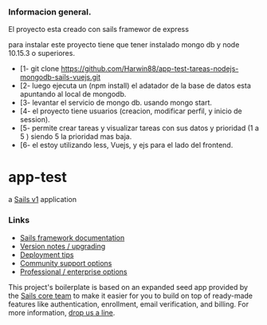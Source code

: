 ### Informacion general.

El proyecto esta creado con sails framewor de express 

para instalar este proyecto tiene que tener instalado  mongo db y node 10.15.3 o superiores.

+ [1- git clone https://github.com/Harwin88/app-test-tareas-nodejs-mongodb-sails-vuejs.git
+ [2- luego ejecuta un (npm install) el adatador de la  base de datos  esta apuntando al local de mongodb.
+ [3- levantar el servicio de mongo db. usando   mongo start.
+ [4- el proyecto tiene usuarios (creacion, modificar perfil, y inicio de session).
+ [5- permite crear tareas y visualizar tareas con sus datos y prioridad (1 a 5 ) siendo 5 la prioridad mas baja.
+ [6- el estoy utilizando less, Vuejs, y ejs para el lado del frontend.


# app-test

a [Sails v1](https://sailsjs.com) application


### Links

+ [Sails framework documentation](https://sailsjs.com/get-started)
+ [Version notes / upgrading](https://sailsjs.com/documentation/upgrading)
+ [Deployment tips](https://sailsjs.com/documentation/concepts/deployment)
+ [Community support options](https://sailsjs.com/support)
+ [Professional / enterprise options](https://sailsjs.com/enterprise)




<!-- Internally, Sails used [`sails-generate@1.17.2`](https://github.com/balderdashy/sails-generate/tree/v1.17.2/lib/core-generators/new). -->


This project's boilerplate is based on an expanded seed app provided by the [Sails core team](https://sailsjs.com/about) to make it easier for you to build on top of ready-made features like authentication, enrollment, email verification, and billing.  For more information, [drop us a line](https://sailsjs.com/support).


<!--
Note:  Generators are usually run using the globally-installed `sails` CLI (command-line interface).  This CLI version is _environment-specific_ rather than app-specific, thus over time, as a project's dependencies are upgraded or the project is worked on by different developers on different computers using different versions of Node.js, the Sails dependency in its package.json file may differ from the globally-installed Sails CLI release it was originally generated with.  (Be sure to always check out the relevant [upgrading guides](https://sailsjs.com/upgrading) before upgrading the version of Sails used by your app.  If you're stuck, [get help here](https://sailsjs.com/support).)
-->

